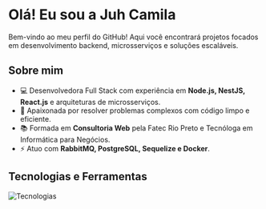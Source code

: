 # Olá! Eu sou a Juh Camila 

Bem-vindo ao meu perfil do GitHub! Aqui você encontrará projetos focados em desenvolvimento backend, microsserviços e soluções escaláveis.

## Sobre mim

- 💻 Desenvolvedora Full Stack com experiência em **Node.js, NestJS, React.js** e arquiteturas de microsserviços.
- 🔧 Apaixonada por resolver problemas complexos com código limpo e eficiente.
- 📚 Formada em **Consultoria Web** pela Fatec Rio Preto e Tecnóloga em Informática para Negócios.
- ⚡ Atuo com **RabbitMQ, PostgreSQL, Sequelize e Docker**.

## Tecnologias e Ferramentas

![Tecnologias](https://skillicons.dev/icons?i=ts,nodejs,nestjs,react,postgres,docker,redis,git,github,sequelize)
